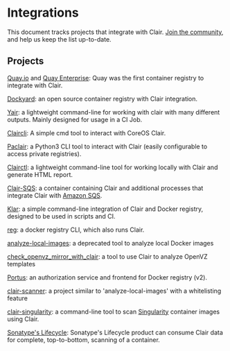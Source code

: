 # Integrations

This document tracks projects that integrate with Clair. [Join the community](https://github.com/coreos/clair/), and help us keep the list up-to-date.

## Projects

[Quay.io](https://quay.io/) and [Quay Enterprise](https://quay.io/plans/?tab=enterprise): Quay was the first container registry to integrate with Clair.

[Dockyard](https://github.com/Huawei/dockyard): an open source container registry with Clair integration.

[Yair](https://github.com/yfoelling/yair): a lightweight command-line for working with clair with many different outputs. Mainly designed for usage in a CI Job.

[Claircli](https://github.com/joelee2012/claircli):  A simple cmd tool to interact with CoreOS Clair.

[Paclair](https://github.com/yebinama/paclair): a Python3 CLI tool to interact with Clair (easily configurable to access private registries).

[Clairctl](https://github.com/jgsqware/clairctl): a lightweight command-line tool for working locally with Clair and generate HTML report.

[Clair-SQS](https://github.com/zalando-incubator/clair-sqs): a container containing Clair and additional processes that integrate Clair with [Amazon SQS][sqs].

[Klar](https://github.com/optiopay/klar): a simple command-line integration of Clair and Docker registry, designed to be used in scripts and CI.

[reg](https://github.com/jessfraz/reg#vulnerability-reports): a docker registry CLI, which also runs Clair.

[analyze-local-images](https://github.com/coreos/analyze-local-images): a deprecated tool to analyze local Docker images

[check_openvz_mirror_with_clair](https://github.com/FastVPSEestiOu/check_openvz_mirror_with_clair): a tool to use Clair to analyze OpenVZ templates

[Portus](http://port.us.org/features/6_security_scanning.html#coreos-clair): an authorization service and frontend for Docker registry (v2).

[clair-scanner](https://github.com/arminc/clair-scanner): a project similar to 'analyze-local-images' with a whitelisting feature

[sqs]: https://aws.amazon.com/sqs/

[clair-singularity](https://github.com/dctrud/clair-singularity): a command-line tool to scan [Singularity](http://singularity.lbl.gov/) container images using Clair.

[Sonatype's Lifecycle](https://www.sonatype.com/container-health): Sonatype's Lifecycle product can consume Clair data for complete, top-to-bottom, scanning of a container.
